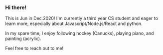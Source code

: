 ### Hi there!
This is Jun in Dec.2020!
I'm currently a third year CS student and eager to learn more, especially about Javascript/Node.js/React and python.

In my spare time, I enjoy following hockey (Canucks), playing piano, and painting (acrylic).

Feel free to reach out to me!

<!--
**jun585/jun585** is a ✨ _special_ ✨ repository because its `README.md` (this file) appears on your GitHub profile.

Here are some ideas to get you started:

- 🔭 I’m currently working on ...
- 🌱 I’m currently learning ...
- 👯 I’m looking to collaborate on ...
- 🤔 I’m looking for help with ...
- 💬 Ask me about ...
- 📫 How to reach me: ...
- 😄 Pronouns: ...
- ⚡ Fun fact: ...
-->

